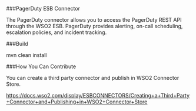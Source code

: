 ###PagerDuty ESB Connector

The PagerDuty connector allows you to access the  PagerDuty REST API through the WSO2 ESB. PagerDuty provides alerting, on-call scheduling, escalation policies, and incident tracking.

###Build

mvn clean install

###How You Can Contribute

You can create a third party connector and publish in WSO2 Connector Store.

https://docs.wso2.com/display/ESBCONNECTORS/Creating+a+Third+Party+Connector+and+Publishing+in+WSO2+Connector+Store
